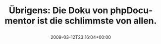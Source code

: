 ---
retweeted: false
source: <a href="http://twitter.com" rel="nofollow">Twitter Web Client</a>
entities:
  hashtags: []
  symbols: []
  user_mentions: []
  urls: []
display_text_range:
- '0'
- '66'
favorite_count: '0'
id_str: '1318884971'
truncated: false
retweet_count: '0'
id: '1318884971'
created_at: Thu Mar 12 23:16:04 +0000 2009
favorited: false
full_text: 'Übrigens: Die Doku von phpDocumentor ist die schlimmste von allen.'
lang: de
tags:
- pesos/twitter
date: '2009-03-12T23:16:04+00:00'
src: https://twitter.com/bascht/status/1318884971
original_url: https://twitter.com/bascht/status/1318884971
type: twitter_tweet
text: 'Übrigens: Die Doku von phpDocumentor ist die schlimmste von allen.'
title: 'Übrigens: Die Doku von phpDocumentor ist die schlimmste von allen.

  '

---